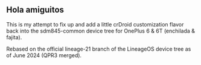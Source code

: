 ## Hola amiguitos

This is my attempt to fix up and add a little crDroid customization flavor back into the sdm845-common device tree for OnePlus 6 & 6T (enchilada & fajita).

Rebased on the official lineage-21 branch of the LineageOS device tree as of June 2024 (QPR3 merged).
